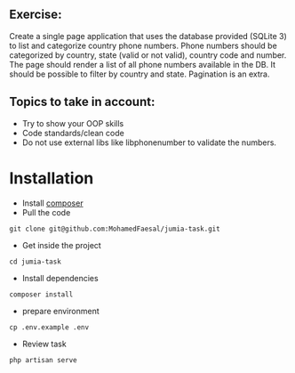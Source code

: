 ## Exercise:
Create a single page application that uses the database provided (SQLite 3) to list and
categorize country phone numbers.
Phone numbers should be categorized by country, state (valid or not valid), country code and
number.
The page should render a list of all phone numbers available in the DB. It should be possible to
filter by country and state. Pagination is an extra.

## Topics to take in account:
- Try to show your OOP skills
- Code standards/clean code
- Do not use external libs like libphonenumber to validate the numbers.

# Installation

* Install <a href = "https://getcomposer.org/">composer </a>
* Pull the code
````
git clone git@github.com:MohamedFaesal/jumia-task.git
````
* Get inside the project
````
cd jumia-task
````
* Install dependencies
````
composer install
````
* prepare environment
````
cp .env.example .env
````
* Review task
````
php artisan serve
````